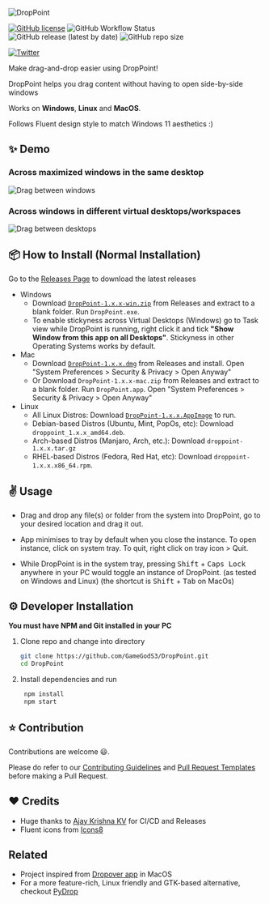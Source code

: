 <p align="center">

![DropPoint](https://socialify.git.ci/GameGodS3/DropPoint/image?description=1&logo=https%3A%2F%2Fgithub.com%2FGameGodS3%2FDropPoint%2Fblob%2Fmain%2Fstatic%2Fmedia%2Fdroppoint.ico%3Fraw%3Dtrue&owner=1&theme=Light)

[![GitHub license](https://img.shields.io/github/license/GameGodS3/DropPoint?style=flat-square)](https://github.com/GameGodS3/DropPoint/blob/main/LICENSE)
![GitHub Workflow Status](https://img.shields.io/github/workflow/status/GameGodS3/DropPoint/Build?style=flat-square)
![GitHub release (latest by date)](https://img.shields.io/github/v/release/GameGodS3/DropPoint?style=flat-square)
![GitHub repo size](https://img.shields.io/github/repo-size/GameGodS3/DropPoint?color=yellow&style=flat-square)

[![Twitter](https://img.shields.io/twitter/url?style=social&url=https%3A%2F%2Fgithub.com%2FGameGodS3%2FDropPoint)](https://twitter.com/intent/tweet?text=Checkout%20this%20cool%20project!&url=https%3A%2F%2Fgithub.com%2FGameGodS3%2FDropPoint)

</p>

Make drag-and-drop easier using DropPoint!

DropPoint helps you drag content without having to open side-by-side windows

Works on **Windows**, **Linux** and **MacOS**.

Follows Fluent design style to match Windows 11 aesthetics :)

## :sparkles: Demo

### Across maximized windows in the same desktop

![Drag between windows](https://i.imgur.com/QkUPoOb.gif)

### Across windows in different virtual desktops/workspaces

![Drag between desktops](https://i.imgur.com/WElktc0.gif)

## :package: How to Install (Normal Installation)

Go to the [Releases Page](https://github.com/GameGodS3/DropPoint/releases) to download the latest releases

- Windows
  - Download [`DropPoint-1.x.x-win.zip`](https://github.com/GameGodS3/DropPoint/releases/download/v1.1.3/droppoint-1.1.3.tar.gz) from Releases and extract to a blank folder. Run `DropPoint.exe`.
  - To enable stickyness across Virtual Desktops (Windows) go to Task view while DropPoint is running, right click it and tick **"Show Window from this app on all Desktops"**. Stickyness in other Operating Systems works by default.
- Mac
  - Download [`DropPoint-1.x.x.dmg`](https://github.com/GameGodS3/DropPoint/releases/download/v1.1.3/DropPoint-1.1.3-intel.dmg) from Releases and install. Open "System Preferences > Security & Privacy > Open Anyway"
  - Or Download `DropPoint-1.x.x-mac.zip` from Releases and extract to a blank folder. Run `DropPoint.app`. Open "System Preferences > Security & Privacy > Open Anyway"
- Linux
  - All Linux Distros: Download [`DropPoint-1.x.x.AppImage`](https://github.com/GameGodS3/DropPoint/releases/download/v1.1.3/DropPoint-1.1.3.AppImage) to run.
  - Debian-based Distros (Ubuntu, Mint, PopOs, etc): Download `droppoint_1.x.x_amd64.deb`.
  - Arch-based Distros (Manjaro, Arch, etc.): Download `droppoint-1.x.x.tar.gz`
  - RHEL-based Distros (Fedora, Red Hat, etc): Download `droppoint-1.x.x.x86_64.rpm`.

## :v: Usage

- Drag and drop any file(s) or folder from the system into DropPoint, go to your desired location and drag it out.

- App minimises to tray by default when you close the instance. To open instance, click on system tray. To quit, right click on tray icon > Quit.
- While DropPoint is in the system tray, pressing <kbd>Shift</kbd> + <kbd>Caps Lock</kbd> anywhere in your PC would toggle an instance of DropPoint. (as tested on Windows and Linux) (the shortcut is <kbd>Shift</kbd> + <kbd>Tab</kbd> on MacOs)

## :gear: Developer Installation

**You must have NPM and Git installed in your PC**

1. Clone repo and change into directory
   ```bash
   git clone https://github.com/GameGodS3/DropPoint.git
   cd DropPoint
   ```
2. Install dependencies and run
   ```bash
    npm install
    npm start
   ```
## :star: Contribution
Contributions are welcome 😃. 

Please do refer to our [Contributing Guidelines](https://github.com/GameGodS3/DropPoint/blob/main/docs/CONTRIBUTING.md) and [Pull Request Templates](https://github.com/GameGodS3/DropPoint/blob/main/docs/PULL_REQUEST_TEMPLATE.md) before making a Pull Request.

## :heart: Credits

- Huge thanks to [Ajay Krishna KV](https://github.com/AJAYK-01) for CI/CD and Releases
- Fluent icons from [Icons8](https://icons8.com)

## Related

- Project inspired from [Dropover app](http://dropoverapp.com) in MacOS
- For a more feature-rich, Linux friendly and GTK-based alternative, checkout [PyDrop](https://github.com/Roshan-R/PyDrop)
